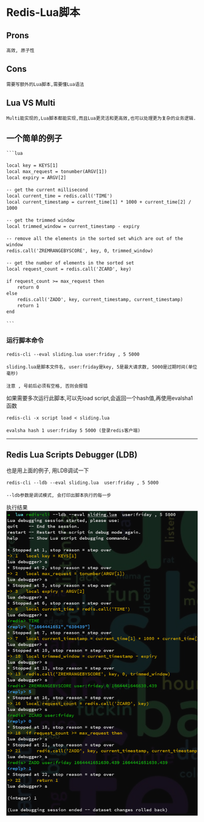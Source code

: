 # Redis-Lua脚本

## Prons 
    高效, 原子性
## Cons
    需要写额外的Lua脚本,需要懂Lua语法 


## Lua VS Multi

    Multi能实现的,Lua脚本都能实现,而且Lua更灵活和更高效,也可以处理更为复杂的业务逻辑.

## 一个简单的例子
    ```lua

    local key = KEYS[1]
    local max_request = tonumber(ARGV[1])
    local expiry = ARGV[2]

    -- get the current millisecond
    local current_time = redis.call('TIME')
    local current_timestamp = current_time[1] * 1000 + current_time[2] / 1000

    -- get the trimmed window
    local trimmed_window = current_timestamp - expiry

    -- remove all the elements in the sorted set which are out of the window
    redis.call('ZREMRANGEBYSCORE', key, 0, trimmed_window)

    -- get the number of elements in the sorted set
    local request_count = redis.call('ZCARD', key)

    if request_count >= max_request then
        return 0
    else
        redis.call('ZADD', key, current_timestamp, current_timestamp)
        return 1
    end

    ```
    


 
### 运行脚本命令 
    redis-cli --eval sliding.lua user:friday , 5 5000

    sliding.lua是脚本文件名, user:friday是key, 5是最大请求数, 5000是过期时间(单位毫秒)

    注意 , 号前后必须有空格, 否则会报错

如果需要多次运行此脚本,可以先load script,会返回一个hash值,再使用evalsha1函数

    redis-cli -x script load < sliding.lua

    evalsha hash 1 user:friday 5 5000 (登录redis客户端)

---

## Redis Lua Scripts Debugger (LDB)


也是用上面的例子, 用LDB调试一下

    redis-cli --ldb --eval sliding.lua  user:friday , 5 5000

    --ldb参数是调试模式, 会打印出脚本执行的每一步

执行结果
   ![ldb_result](https://github.com/Oranzh/photos/blob/main/image.png)

    
    
